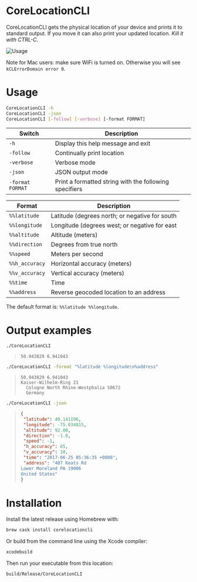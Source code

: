 # CoreLocationCLI

CoreLocationCLI gets the physical location of your device and prints it to standard output. If you move it can also print your updated location. *Kill it with CTRL-C.*

![Usage](https://cloud.githubusercontent.com/assets/382183/25063655/52c11234-221d-11e7-81fb-0f8712dac393.gif)

Note for Mac users: make sure WiFi is turned on. Otherwise you will see `kCLErrorDomain error 0`.

# Usage

```sh
CoreLocationCLI -h
CoreLocationCLI -json
CoreLocationCLI [-follow] [-verbose] [-format FORMAT]
```

| Switch           | Description                              |
| ---------------- | ---------------------------------------- |
| `-h`             | Display this help message and exit       |
| `-follow`        | Continually print location               |
| `-verbose`       | Verbose mode                             |
| `-json`          | JSON output mode                         |
| `-format FORMAT` | Print a formatted string with the following specifiers |

| Format         | Description                              |
| -------------- | ---------------------------------------- |
| `%%latitude`   | Latitude (degrees north; or negative for south |
| `%%longitude`  | Longitude (degrees west; or negative for east |
| `%%altitude`   | Altitude (meters)                        |
| `%%direction`  | Degrees from true north                  |
| `%%speed`      | Meters per second                        |
| `%%h_accuracy` | Horizontal accuracy (meters)             |
| `%%v_accuracy` | Vertical accuracy (meters)               |
| `%%time`       | Time                                     |
| `%%address`    | Reverse geocoded location to an address  |

The default format is: `%%latitude %%longitude`.

# Output examples

```sh
./CoreLocationCLI
```

> ```
> 50.943829 6.941043
> ```

```sh
./CoreLocationCLI -format "%latitude %longitude\n%address"
```

> ```
> 50.943829 6.941043
> Kaiser-Wilhelm-Ring 21
> 	Cologne North Rhine-Westphalia 50672
> 	Germany
> ```

```sh
./CoreLocationCLI -json
```

>```json
>{
>  "latitude": 40.141196,
>  "longitude": -75.034815,
>  "altitude": 92.00,
>  "direction": -1.0,
>  "speed": -1,
>  "h_accuracy": 65,
>  "v_accuracy": 10,
>  "time": "2017-06-25 05:36:35 +0000",
>  "address": "407 Keats Rd
>Lower Moreland PA 19006
>United States"
>}
>```

# Installation

Install the latest release using Homebrew with:

```sh
brew cask install corelocationcli
```

Or build from the command line using the Xcode compiler:

```sh
xcodebuild
```

Then run your executable from this location:

```sh
build/Release/CoreLocationCLI
```
